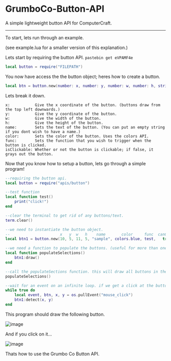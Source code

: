 # GrumboCo-Button-API
A simple lightweight button API for ComputerCraft.

----------------------------------------------------------------------------------------

To start, lets run through an example.

(see example.lua for a smaller version of this explanation.)

Lets start by requiring the button API.
```pastebin get eVPAMF4e```

```lua
local button = require("FILEPATH")
```

You now have access the the button object; heres how to create a button.

```lua
local btn = button.new(number: x, number: y, number: w, number: h, string: name, number: color, function: func, boolean: isClickable)
```

Lets break it down.

```
x:           Give the x coordinate of the button. (buttons draw from the top left downwards.)
y:           Give the y coordinate of the button.
w:           Give the width of the button.
h:           Give the height of the button.
name:        Sets the text of the button. (You can put an empty string if you dont wish to have a name.)
color:       Sets the color of the button. Uses the colors API.
func:        Sets the function that you wish to trigger when the button is clicked.
isClickable: Whether or not the button is clickable; if false, it grays out the button.
```

Now that you know how to setup a button, lets go through a simple program!

```lua
--requiring the button api.
local button = require("apis/button")

--test function
local function test()
    print("click!")
end

--clear the terminal to get rid of any buttons/text.
term.clear()

--we need to instantiate the button object.
--                      x   y  w   h    name       color     func  canClick
local btn1 = button.new(10, 5, 11, 5, "sample", colors.blue, test,   true)

--we need a function to populate the buttons. (useful for more than one button)
local function populateSelections()
    btn1:draw()
end

--call the populateSections function. this will draw all buttons in the function to the screen.
populateSelections()

--wait for an event on an infinite loop. if we get a click at the buttons x and y, call the function.
while true do
    local event, btn, x, y = os.pullEvent("mouse_click")
    btn1:detect(x, y)
end
```

This program should draw the following button.

![image](https://user-images.githubusercontent.com/97827691/185297920-9638923e-e0d5-4cf1-aac2-d154eda5ac41.png)

And if you click on it...

![image](https://user-images.githubusercontent.com/97827691/185297970-0fc46ab1-4ad5-4a97-8d49-cc2b41007c0f.png)

Thats how to use the Grumbo Co Button API.
